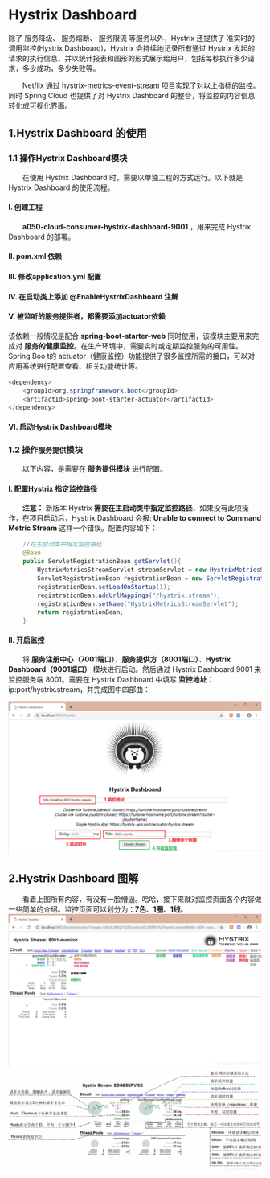 # Hystrix Dashboard

除了 服务降级、 服务熔断、 服务限流 等服务以外，Hystrix 还提供了 准实时的调用监控(Hystrix Dashboard)，Hystrix 会持续地记录所有通过 Hystrix 发起的请求的执行信息，并以统计报表和图形的形式展示给用户，包括每秒执行多少请求，多少成功，多少失败等。

  Netflix 通过 hystrix-metrics-event-stream 项目实现了对以上指标的监控。同时 Spring Cloud 也提供了对 Hystrix Dashboard 的整合，将监控的内容信息转化成可视化界面。

## 1.Hystrix Dashboard 的使用

### 1.1 操作Hystrix Dashboard模块

  在使用 Hystrix Dashboard 时，需要以单独工程的方式运行。以下就是 Hystrix Dashboard 的使用流程。

#### Ⅰ. 创建工程

  **a050-cloud-consumer-hystrix-dashboard-9001** ，用来完成 Hystrix Dashboard 的部署。

#### Ⅱ. pom.xml 依赖

#### Ⅲ. 修改application.yml 配置

#### Ⅳ. 在启动类上添加 @EnableHystrixDashboard 注解

#### Ⅴ. 被监听的服务提供者，都需要添加actuator依赖

该依赖一般情况是配合 **spring-boot-starter-web** 同时使用，该模块主要用来完成对 **服务的健康监控**。在生产环境中，需要实时或定期监控服务的可用性。Spring Boo t的 actuator（健康监控）功能提供了很多监控所需的接口，可以对应用系统进行配置查看、相关功能统计等。

```java
<dependency>
    <groupId>org.springframework.boot</groupId>
    <artifactId>spring-boot-starter-actuator</artifactId>
</dependency>
```

#### Ⅵ. 启动Hystrix Dashboard模块

### 1.2 操作`服务提供`模块

  以下内容，是需要在 **服务提供模块** 进行配置。

#### Ⅰ. 配置Hystrix 指定监控路径

  **注意：** 新版本 Hystrix **需要在主启动类中指定监控路径**，如果没有此项操作，在项目启动后，Hystrix Dashboard 会报: **Unable to connect to Command Metric Stream** 这样一个错误。配置内容如下：

```java
    //在主启动类中指定监控路径
    @Bean
    public ServletRegistrationBean getServlet(){
        HystrixMetricsStreamServlet streamServlet = new HystrixMetricsStreamServlet();
        ServletRegistrationBean registrationBean = new ServletRegistrationBean(streamServlet);
        registrationBean.setLoadOnStartup(1);
        registrationBean.addUrlMappings("/hystrix.stream");
        registrationBean.setName("HystrixMetricsStreamServlet");
        return registrationBean;
    }
```

#### Ⅱ. 开启监控

  将 **服务注册中心（7001端口）**、**服务提供方（8001端口）**、**Hystrix Dashboard（9001端口）** 模块进行启动。然后通过 Hystrix Dashboard 9001 来监控服务端 8001。需要在 Hystrix Dashboard 中填写 **监控地址**：ip:port/hystrix.stream，并完成图中四部曲：

![在这里插入图片描述](045-HystrixDashboard/20200714220634903.png)



## 2.Hystrix Dashboard 图解

  看着上图所有内容，有没有一脸懵逼。哈哈，接下来就对监控页面各个内容做一些简单的介绍。监控页面可以划分为：**7色**、**1圈**、**1线**。
![在这里插入图片描述](045-HystrixDashboard/20200714224044977.png)
![在这里插入图片描述](045-HystrixDashboard/20200714224150329.png)